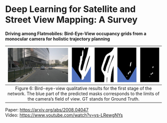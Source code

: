 # Deep Learning for Satellite and Street View Mapping: A Survey

**Driving among Flatmobiles: Bird-Eye-View occupancy grids from a monocular camera for holistic trajectory planning**

|<img src='/imgs/Driving among Flatmobiles.jpg'>
|:--:|
| Figure 6: Bird-eye-view qualitative results for the first stage of the network. The blue part of the predicted masks corresponds to the limits of the camera’s field of view. GT stands for Ground Truth. |

Paper: https://arxiv.org/abs/2008.04047  
Video: https://www.youtube.com/watch?v=ys-LRewgNYs  

